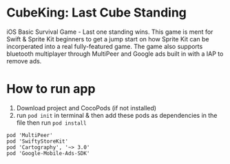 # CubeKing: Last Cube Standing

iOS Basic Survival Game - Last one standing wins. This game is ment for Swift & Sprite Kit beginners to get a jump start on how Sprite Kit can be incorperated into a real fully-featured game. The game also supports bluetooth multiplayer through MultiPeer and Google ads built in with a IAP to remove ads.


# How to run app
1. Download project and CocoPods (if not installed)
2. run ```pod init``` in terminal & then add these pods as dependencies in the file then run ```pod install```

```
pod 'MultiPeer'
pod 'SwiftyStoreKit'
pod 'Cartography', '~> 3.0'
pod 'Google-Mobile-Ads-SDK'
```
